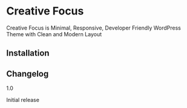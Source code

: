 # Creative Focus

Creative Focus is Minimal, Responsive, Developer Friendly WordPress Theme with Clean and Modern Layout

## Installation

## Changelog 

1.0

Initial release